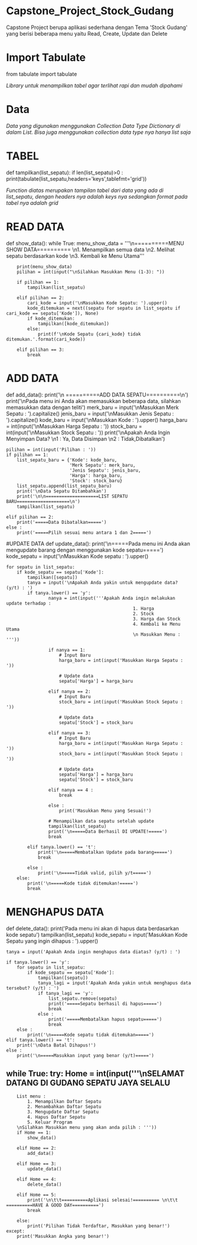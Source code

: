 # Capstone_Project_Stock_Gudang
Capstone Project berupa aplikasi sederhana dengan Tema 'Stock Gudang' yang berisi beberapa menu yaitu Read, Create, Update dan Delete

# Import Tabulate
from tabulate import tabulate

*Library untuk menampilkan tabel agar terlihat rapi dan mudah dipahami* 

# Data
*Data yang digunakan menggunakan Collection Data Type Dictionary di dalam List. Bisa juga menggunakan collection data type nya hanya list saja*

# TABEL
def tampilkan(list_sepatu):
    if len(list_sepatu)>0 :
        print(tabulate(list_sepatu,headers='keys',tablefmt='grid'))

*Function diatas merupakan tampilan tabel dari data yang ada di list_sepatu, dengan headers nya adalah keys nya sedangkan format pada tabel nya adalah grid*

# READ DATA
def show_data():
    while True:
        menu_show_data = '''\n==========MENU SHOW DATA==========
                        \n1. Menampilkan semua data
                        \n2. Melihat sepatu berdasarkan kode
                        \n3. Kembali ke Menu Utama'''

        print(menu_show_data)
        pilihan = int(input("\nSilahkan Masukkan Menu (1-3): "))

        if pilihan == 1:
            tampilkan(list_sepatu)

        elif pilihan == 2:
            cari_kode = input('\nMasukkan Kode Sepatu: ').upper()
            kode_ditemukan = next((sepatu for sepatu in list_sepatu if cari_kode == sepatu['Kode']), None)
            if kode_ditemukan:
                tampilkan([kode_ditemukan])
            else:
                print(f'\nKode Sepatu {cari_kode} tidak ditemukan.'.format(cari_kode))
            
        elif pilihan == 3:
            break


# ADD DATA
def add_data():
    print('\n ==========ADD DATA SEPATU==========\n')
    print('\nPada menu ini Anda akan memasukkan beberapa data, silahkan memasukkan data dengan teliti')
    merk_baru = input('\nMasukkan Merk Sepatu : ').capitalize()
    jenis_baru = input('\nMasukkan Jenis Sepatu : ').capitalize()
    kode_baru = input('\nMasukkan Kode : ').upper()
    harga_baru = int(input('\nMasukkan Harga Sepatu : '))
    stock_baru = int(input('\nMasukkan Stock Sepatu : '))
    print('\nApakah Anda Ingin Menyimpan Data? \n1 : Ya, Data Disimpan \n2 : Tidak,Dibatalkan')

    pilihan = int(input('Pilihan : '))
    if pilihan == 1:
        list_sepatu_baru = {'Kode': kode_baru, 
                            'Merk Sepatu': merk_baru, 
                            'Jenis Sepatu': jenis_baru, 
                            'Harga': harga_baru, 
                            'Stock': stock_baru}
        list_sepatu.append(list_sepatu_baru)
        print('\nData Sepatu Ditambahkan')
        print('\n\n====================LIST SEPATU BARU====================\n')
        tampilkan(list_sepatu)
    
    elif pilihan == 2:
        print('=====Data Dibatalkan=====')
    else :
        print('=====Pilih sesuai menu antara 1 dan 2=====')
    
#UPDATE DATA
def update_data():
    print('\n=====Pada menu ini Anda akan mengupdate barang dengan menggunakan kode sepatu=====')
    kode_sepatu = input('\nMasukkan Kode sepatu : ').upper()

    for sepatu in list_sepatu:
        if kode_sepatu == sepatu['Kode']:
            tampilkan([sepatu])
            tanya = input('\nApakah Anda yakin untuk mengupdate data? (y/t) : ')
            if tanya.lower() == 'y':
                    nanya = int(input('''Apakah Anda ingin melakukan update terhadap :
                                                    1. Harga 
                                                    2. Stock
                                                    3. Harga dan Stock
                                                    4. Kembali ke Menu Utama
                                                    \n Masukkan Menu : '''))

                    if nanya == 1:
                        # Input Baru
                        harga_baru = int(input('Masukkan Harga Sepatu : '))

                        # Update data
                        sepatu['Harga'] = harga_baru
                    
                    elif nanya == 2:
                        # Input Baru
                        stock_baru = int(input('Masukkan Stock Sepatu : '))

                        # Update data
                        sepatu['Stock'] = stock_baru
                    
                    elif nanya == 3:
                        # Input Baru
                        harga_baru = int(input('Masukkan Harga Sepatu : '))
                        stock_baru = int(input('Masukkan Stock Sepatu : '))

                        # Update data
                        sepatu['Harga'] = harga_baru
                        sepatu['Stock'] = stock_baru
                    
                    elif nanya == 4 :
                        break 

                    else :
                        print('Masukkan Menu yang Sesuai!')

                    # Menampilkan data sepatu setelah update
                    tampilkan(list_sepatu)
                    print('\n=====Data Berhasil DI UPDATE!=====')
                    break
                    
            elif tanya.lower() == 't':
                print('\n=====Membatalkan Update pada barang=====')
                break
            
            else :
                print('\n=====Tidak valid, pilih y/t=====')
        else:
            print('\n=====Kode tidak ditemukan!=====')
            break


# MENGHAPUS DATA
def delete_data():
    print('Pada menu ini akan di hapus data berdasarkan kode sepatu')
    tampilkan(list_sepatu)
    kode_sepatu = input('Masukkan Kode Sepatu yang ingin dihapus : ').upper()
    
    tanya = input('Apakah Anda ingin menghapus data diatas? (y/t) : ')

    if tanya.lower() == 'y':
        for sepatu in list_sepatu:
            if kode_sepatu == sepatu['Kode']:
                tampilkan([sepatu])
                tanya_lagi = input('Apakah Anda yakin untuk menghapus data tersebut? (y/t) : ')
                if tanya_lagi == 'y':
                    list_sepatu.remove(sepatu)
                    print('=====Sepatu berhasil di hapus=====')
                    break
                else :
                    print('=====Membatalkan hapus sepatu=====')
                    break
        else :
            print('\n=====Kode sepatu tidak ditemukan=====')
    elif tanya.lower() == 't':
        print('\nData Batal Dihapus!')
    else :
        print('\n=====Masukkan input yang benar (y/t)=====')


while True:
    try:
        Home = int(input('''\nSELAMAT DATANG DI GUDANG SEPATU JAYA SELALU
--------------------------------------------
        List menu :
            1. Menampilkan Daftar Sepatu
            2. Menambahkan Daftar Sepatu
            3. Mengupdate Daftar Sepatu
            4. Hapus Daftar Sepatu
            5. Keluar Program
        \nSilahkan Masukkan menu yang akan anda pilih : '''))
        if Home == 1:
            show_data()

        elif Home == 2:
            add_data()

        elif Home == 3:
            update_data()

        elif Home == 4:
            delete_data()

        elif Home == 5:
            print('\n\t\t==========Aplikasi selesai!========== \n\t\t ==========HAVE A GOOD DAY==========')
            break

        else:
            print('Pilihan Tidak Terdaftar, Masukkan yang benar!')
    except: 
        print('Masukkan Angka yang benar!')
